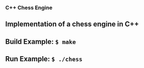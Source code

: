 ### C++ Chess Engine

## Implementation of a chess engine in C++

## Build Example: `$ make`

## Run Example: `$ ./chess`
